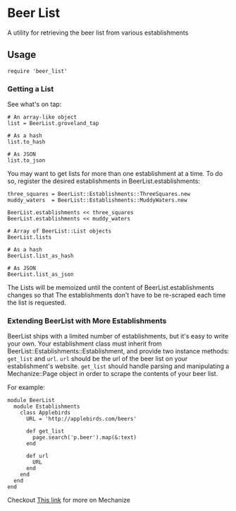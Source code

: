 # Beer List

A utility for retrieving the beer list from various establishments

## Usage

`require 'beer_list'`

### Getting a List

See what's on tap:

```
# An array-like object
list = BeerList.groveland_tap

# As a hash
list.to_hash

# As JSON
list.to_json
```

You may want to get lists for more than one establishment at a time. To do so, register
the desired establishments in BeerList.establishments:

```
three_squares = BeerList::Establishments::ThreeSquares.new
muddy_waters  = BeerList::Establishments::MuddyWaters.new

BeerList.establishments << three_squares
BeerList.establishments << muddy_waters

# Array of BeerList::List objects
BeerList.lists

# As a hash
BeerList.list_as_hash

# As JSON
BeerList.list_as_json
```

The Lists will be memoized until the content of BeerList.establishments changes so that
The establishments don't have to be re-scraped each time the list is requested.

### Extending BeerList with More Establishments

BeerList ships with a limited number of establishments, but it's easy to write your own.
Your establishment class must inherit from BeerList::Establishments::Establishment,
and provide two instance methods: `get_list` and `url`. `url` should be the url of the beer list on your establishment's website. `get_list` should handle parsing and 
manipulating a Mechanize::Page object in order to scrape the contents of your beer list.

For example:

```
module BeerList
  module Establishments
    class Applebirds
      URL = 'http://applebirds.com/beers'

      def get_list
        page.search('p.beer').map(&:text)
      end

      def url
        URL
      end
    end
  end
end
```

Checkout [This link](http://mechanize.rubyforge.org/) for more on Mechanize
